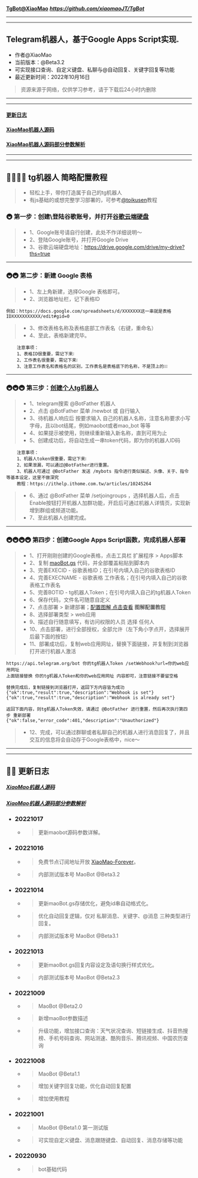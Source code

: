 **[TgBot@XiaoMao](https://github.com/xiaomaoJT/TgBot)**
***https://github.com/xiaomaoJT/TgBot***

------------
------------

## Telegram机器人，基于Google Apps Script实现.
- 作者@XiaoMao
- 当前版本：@Beta3.2
- 可实现接口查询、自定义键盘、私聊与@自动回复、关键字回复等功能
- 最近更新时间：2022年10月16日
> 资源来源于网络，仅供学习参考，请于下载后24小时内删除

------------
------------

#### [更新日志](#update)

#### [XiaoMao机器人源码](https://raw.githubusercontent.com/xiaomaoJT/TgBot/main/Apps%20Script/MaoBot.gs/maoBot.gs)
#### [XiaoMao机器人源码部分参数解析](https://github.com/xiaomaoJT/TgBot/tree/main/Apps%20Script/MaoBot.gs)

------------
------------

## 🌟🌟🌟🌟 tg机器人 简略配置教程
> - 轻松上手，带你打造属于自己的tg机器人
> - 有js基础的或想完整学习部署的，可参考[@toikusen](https://ithelp.ithome.com.tw/users/20130283/ironman/3553)教程


### 🚇 第一步：创建\登陆谷歌账号，并打开[谷歌云端硬盘](https://drive.google.com/drive/my-drive?ths=true)
> - 1、Google账号请自行创建，此处不作详细说明～
> - 2、登陆Google账号，并打开Google Drive
> - 3、谷歌云端硬盘地址：https://drive.google.com/drive/my-drive?ths=true

------------

### 🚇🚇 第二步：新建 Google 表格
> - 1、左上角新建，选择Google 表格即可。
> - 2、浏览器地址栏，记下表格ID 
```text
例如：https://docs.google.com/spreadsheets/d/XXXXXXX这一串就是表格IDXXXXXXXXXXX/edit#gid=0
```
> - 3、修改表格名称及表格底部工作表名（右键，重命名）
> - 4、至此，表格新建完毕。
```text
    注意事项：
    1、表格ID很重要，需记下来❕
    2、工作表名很重要，需记下来❕
    3、注意工作表名和表格名的区别，工作表名是表格底下的名称，不是顶上的❕❕❕
```

------------

### 🚇🚇🚇 第三步：[创建个人tg机器人](https://ithelp.ithome.com.tw/articles/10244411)
> -  1、telegram搜索 @BotFather 机器人
> -  2、点击 @BotFather 菜单 /newbot 或 自行输入
> -  3、待机器人响应后 按要求输入 自己的机器人名称，注意名称要求小写字母，且以bot结尾，例如maobot或者mao_bot 等等
> -  4、如果提示被使用，则继续重新输入新名称，直到可用为止
> -  5、创建成功后，将自动生成一串token代码，即为你的机器人ID码
```text
    注意事项：
    1、机器人token很重要，需记下来❕
    2、如果泄漏，可以通过@BotFather进行重置。
    3、机器人可通过 @BotFather 发送 /mybots 指令进行类似描述、头像、关于、指令等基本设定，这里不做深究
    教程：https://ithelp.ithome.com.tw/articles/10245264
```
> -  6、通过 @BotFather 菜单 /setjoingroups ，选择机器人后，点击Enable按钮打开机器人加群功能，开启后可通过机器人详情页，实现新增到群组或频道功能。
> -  7、至此机器人创建完成。

------------

### 🚇🚇🚇🚇 第四步：创建Google Apps Script函数，完成机器人部署
> -  1、打开刚刚创建的Google表格，点击工具栏 扩展程序 > Apps脚本
> -  2、复制 [maoBot.gs](https://raw.githubusercontent.com/xiaomaoJT/TgBot/main/Apps%20Script/MaoBot.gs/maoBot.gs) 代码，并全部覆盖粘贴到脚本内
> -  3、完善EXECID - 谷歌表格ID；在引号内填入自己的谷歌表格ID
> -  4、完善EXECNAME - 谷歌表格 工作表名；在引号内填入自己的谷歌表格工作表名
> -  5、完善BOTID - tg机器人Token；在引号内填入自己的tg机器人Token
> -  6、保存代码，文件名可随意自定义
> -  7、点击部署 > 新建部署；[配置图解 点击查看](https://github.com/xiaomaoJT/TgBot/tree/main/Apps%20Script/配置图解) **图解配置教程**
> -  8、选择部署类型 > web应用
> -  9、描述自行随意填写，有访问权限的人员 选择 任何人
> -  10、点击部署，进行全部授权，全部允许（左下角小字点开，选择展开后最下面的按钮）
> -  11、部署成功后，复制web应用网址，替换下面链接，并复制到浏览器打开进行机器人激活
```text
https://api.telegram.org/bot 你的tg机器人Token /setWebhook?url=你的web应用网址
上面链接替换 你的tg机器人Token和你的web应用网址 内容即可，注意链接不要留空格

替换完成后，复制链接到浏览器打开，返回下方内容皆为成功
{"ok":true,"result":true,"description":"Webhook is set"}
{"ok":true,"result":true,"description":"Webhook is already set"}

返回下面内容，则tg机器人Token失效，请通过 @BotFather 进行重置，然后再次执行第四步 重新部署
{"ok":false,"error_code":401,"description":"Unauthorized"}
```
> -  12、完成，可以通过群聊或者私聊自己的机器人进行消息回复了，并且交互的信息将会自动存于Google表格中，nice～

------------
------------

## 🌟🌟 <span id="update">更新日志</span>
##### [XiaoMao机器人源码](https://raw.githubusercontent.com/xiaomaoJT/TgBot/main/Apps%20Script/MaoBot.gs/maoBot.gs)
##### [XiaoMao机器人源码部分参数解析](https://github.com/xiaomaoJT/TgBot/tree/main/Apps%20Script/MaoBot.gs)

+ ### 20221017
    * > 更新maobot源码参数详解。
+ ### 20221016
    * > 免费节点订阅地址开放 [XiaoMao-Forever](https://gist.githubusercontent.com/xiaomaoJT/921025f761277153bebb30abde7f784f/raw/XiaoMao-Forever)。
    * > 内部测试版本号 MaoBot @Beta3.2
+ ### 20221014
    * > 更新maoBot.gs存储优化，避免id串自动格式化。
    * > 优化自动回复逻辑，仅对 私聊消息、关键字、@消息 三种类型进行回复。
    * > 内部测试版本号 MaoBot @Beta3.1
+ ### 20221013
    * > 更新maoBot.gs回复内容设定及语句换行样式优化。
    * > 内部测试版本号 MaoBot @Beta2.3
+ ### 20221009
    * > MaoBot @Beta2.0
    * > 新增maoBot参数描述
    * > 升级功能，增加接口查询：天气状况查询、短链接生成、抖音热搜榜、手机号码查询、网站测速、酷狗音乐、腾讯视频、中国农历查询
+ ### 20221008
    * > MaoBot @Beta1.1
    * > 增加关键字回复功能，优化自动回复配置
    * > 增加使用教程
+ ### 20221001
    * > MaoBot @Beta1.0 第一测试版
    * > 可实现自定义键盘、消息跟随键盘、自动回复、消息存储等功能
+ ### 20220930
    * > bot基础代码